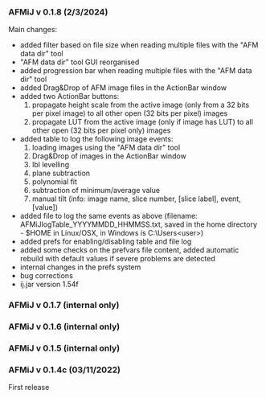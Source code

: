 ### AFMiJ v 0.1.8 (2/3/2024)
Main changes:
- added filter based on file size when reading multiple files with the "AFM data dir" tool
- "AFM data dir" tool GUI reorganised
- added progression bar when reading multiple files with the "AFM data dir" tool
- added Drag&Drop of AFM image files in the ActionBar window
- added two ActionBar buttons:
	1) propagate height scale from the active image (only from a 32 bits per pixel image) to all other open (32 bits per pixel) images
	2) propagate LUT from the active image (only if image has LUT) to all other open (32 bits per pixel only) images
- added table to log the following image events:
	1) loading images using the "AFM data dir" tool
	2) Drag&Drop of images in the ActionBar window
	3) lbl levelling
	4) plane subtraction
	5) polynomial fit
	6) subtraction of minimum/average value
	7) manual tilt
	(info: image name, slice number, [slice label], event, [value])
- added file to log the same events as above (filename: AFMiJlogTable_YYYYMMDD_HHMMSS.txt, saved in the home directory - $HOME in Linux/OSX, in Windows is C:\Users\<user>)
- added prefs for enabling/disabling table and file log
- added some checks on the prefvars file content, added automatic rebuild with default values if severe problems are detected
- internal changes in the prefs system
- bug corrections
- ij.jar version 1.54f

### AFMiJ v 0.1.7 (internal only)

### AFMiJ v 0.1.6 (internal only)

### AFMiJ v 0.1.5 (internal only)

### AFMiJ v 0.1.4c (03/11/2022)
First release
